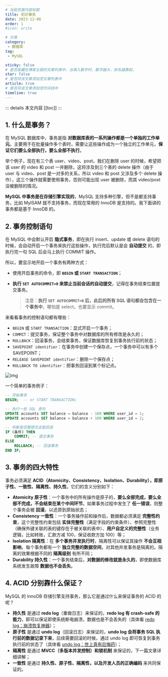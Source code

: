 ```yaml
---
# 当前页面内容标题
title: 初识事务
date: 2023-12-06
order: 1
#icon: write

# 分类
category:
 - 数据库
tag:
 - MySQL

sticky: false
# 是否收藏在博客主题的文章列表中，当填入数字时，数字越大，排名越靠前。
star: false
# 是否将该文章添加至文章列表中
article: true
# 是否将该文章添加至时间线中
timeline: true
---
```



::: details 本文内容
[[toc]]
:::


## 1. 什么是事务？

在 MySQL 数据库中，事务是指 **对数据库表的一系列操作都是一个单独的工作单元**。主要用于在批量操作多个表时，需要让这些操作成为一个独立的工作单元，**保证它们要么全部执行，要么全部不执行**。

举个例子，现在有三个表 user、video、post，我们在删除 user 的时候，希望把该 user 的 video 和 post 一并删除，这将涉及到三个表的 delete 操作（由于 user 与 video、post 是一对多的关系，所以 video 和 post 又涉及多个 delete 操作），这三个操作就需要使用事务，否则可能出现 user 被删除，而其 video/post 没被删除的情况。

**MySQL 中事务是在存储引擎实现的**，MySQL 支持多种引擎，但不是都支持事务，比如 MyISAM 就不支持事务，而现在常用的 InnoDB 是支持的。我下面讲的事务都是基于 InnoDB 的。

## 2. 事务控制语句

在 MySQL 中会默认开启 **隐式事务**，即在执行 insert、update 或 delete 语句的时候，会自动开启一个事务来执行这些操作，执行完后默认是会 **自动提交** 的，即执行完一句 SQL 后会马上执行 COMMIT 操作。

所以，要显示地开启一个事务有两种方式：

- 使用开启事务的命令，即 **`BEGIN` 或 `START TRANSACTION`**；

- **执行 `SET AUTOCOMMIT=0` 来禁止当前会话的自动提交**，记得在事务结束位置提交事务。

  > 注意：**执行 `SET AUTOCOMMIT=0` 后，此后的所有 SQL 语句都会包含在一个事务中**，哪怕是 select，也要显示 commit。

来看看事务的控制语句都有哪些：

- `BEGIN` 或 `START TRANSACTION`：显式开启一个事务；
- `COMMIT`：提交事务，保证整个事务中对数据库的所有修改是永久的；
- `ROLLBACK`：回滚事务，会结束事务，保证数据库恢复到事务执行前的状态；
- `SAVEPOINT identifier`：在事务中创建一个保存点，一个事务中可以有多个 SAVEPOINT；
- `RELEASE SAVEPOINT identifier`：删除一个保存点；
- `ROLLBACK TO identifier`：把事务回滚到某个标记点。

![img](https://run-notes.oss-cn-beijing.aliyuncs.com/notes/https%2Fwww.runoob.com%2Fwp-content%2Fuploads%2F2014%2F03-2023_12_06-1701842077.webp)

一个简单的事务例子：

```sql
-- 开始事务
BEGIN;	-- or START TRANSACTION;

-- 执行一些 SQL 语句
UPDATE accounts SET balance = balance - 100 WHERE user_id = 1;
UPDATE accounts SET balance = balance + 100 WHERE user_id = 2;

-- 判断是否要提交还是回滚
IF (条件) THEN
    COMMIT; -- 提交事务
ELSE
    ROLLBACK; -- 回滚事务
END IF;
```

## 3. 事务的四大特性

事务必须满足 **ACID（Atomicity、Consistency、Isolation、Durability），即原子性、一致性、隔离性、持久性**。它们的含义分别如下：

- **Atomicity 原子性**：一个事务中的所有操作是原子的，**要么全部完成，要么全部不完成，不会结束在某个中间环节**。如果事务过程中发生了 **任一错误**，则整个事务会被 **回滚**，以还原到原始状态；
- **Consistency 一致性**：一个事务操作前和操作后，数据都必须满足 **完整性约束**，这个完整性约束包括 **实体完整性**（满足字段的约束条件）、参照完整性（确保外键关联的表的键存在于被关联的表中）、**用户自定义的完整性**（业务逻辑，比如转账，汇款方减 100，保证收款方加 100）等；
- **Isolation 隔离性**：在 **多个事务并发执行时**，隔离性可以保证其操作 **不会互相影响**，每个事务都有一个 **独立完整的数据空间**，对其他并发事务是隔离的。隔离的效果根据不同的 **隔离级别** 有所不同；
- **Durability 持久性**：一个事务结束后，**对数据的修改就是永久的**，即使数据库系统发生故障 **数据也不会丢失**。

## 4. ACID 分别靠什么保证？

MySQL 的 InnoDB 存储引擎支持事务，那么它是通过什么来保证事务的 ACID 的呢？

- **持久性** 是通过 **redo log**（重做日志）来保证的，**redo log 有 crash-safe 的能力**，即可以保证即使系统断电崩溃，数据也是不会丢失的（具体看 [redo log：崩溃恢复神器](https://code.0x3f4.run/backend/database/mysql/log/redo%20log%EF%BC%9A%E5%B4%A9%E6%BA%83%E6%81%A2%E5%A4%8D%E7%A5%9E%E5%99%A8.html#_6-checkpoint)）；
- **原子性** 是通过 **undo log**（回滚日志）来保证的，**undo log 会将事务 SQL 执行前的数据记录下来**，后续需要回滚的时候，通过 undo log 即可恢复到事务执行前的状态了（具体看 [undo log：世上真有后悔药](https://code.0x3f4.run/backend/database/mysql/log/undo%20log%EF%BC%9A%E4%B8%96%E4%B8%8A%E7%9C%9F%E6%9C%89%E5%90%8E%E6%82%94%E8%8D%AF.html)）；
- **隔离性** 是通过 **MVCC（多版本并发控制）和锁机制** 来保证的，下一篇文章详细讲解；
- **一致性** 是通过 **持久性、原子性、隔离性，以及开发人员的正确编码** 来共同保证的。




